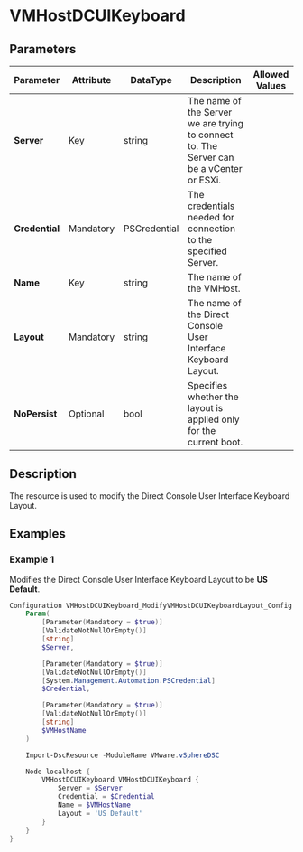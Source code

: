 # VMHostDCUIKeyboard

## Parameters

| Parameter | Attribute | DataType | Description | Allowed Values |
| --- | --- | --- | --- | --- |
| **Server** | Key | string | The name of the Server we are trying to connect to. The Server can be a vCenter or ESXi. ||
| **Credential** | Mandatory | PSCredential | The credentials needed for connection to the specified Server. ||
| **Name** | Key | string | The name of the VMHost. ||
| **Layout** | Mandatory | string | The name of the Direct Console User Interface Keyboard Layout. ||
| **NoPersist** | Optional | bool | Specifies whether the layout is applied only for the current boot. ||

## Description

The resource is used to modify the Direct Console User Interface Keyboard Layout.

## Examples

### Example 1

Modifies the Direct Console User Interface Keyboard Layout to be **US Default**.

```powershell
Configuration VMHostDCUIKeyboard_ModifyVMHostDCUIKeyboardLayout_Config {
    Param(
        [Parameter(Mandatory = $true)]
        [ValidateNotNullOrEmpty()]
        [string]
        $Server,

        [Parameter(Mandatory = $true)]
        [ValidateNotNullOrEmpty()]
        [System.Management.Automation.PSCredential]
        $Credential,

        [Parameter(Mandatory = $true)]
        [ValidateNotNullOrEmpty()]
        [string]
        $VMHostName
    )

    Import-DscResource -ModuleName VMware.vSphereDSC

    Node localhost {
        VMHostDCUIKeyboard VMHostDCUIKeyboard {
            Server = $Server
            Credential = $Credential
            Name = $VMHostName
            Layout = 'US Default'
        }
    }
}
```
